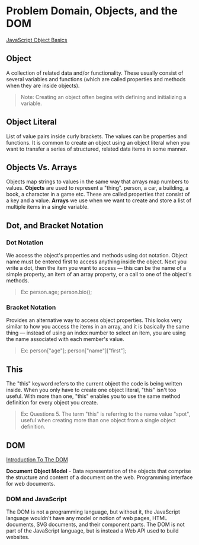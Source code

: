 # Problem Domain, Objects, and the DOM

[JavaScript Object Basics](https://developer.mozilla.org/en-US/docs/Learn/JavaScript/Objects/Basics)

## Object

A collection of related data and/or functionality. These usually consist of several variables and functions (which are called properties and methods when they are inside objects).

> Note: Creating an object often begins with defining and initializing a variable.

## Object Literal

List of value pairs inside curly brackets. The values can be properties and functions. It is common to create an object using an object literal when you want to transfer a series of structured, related data items in some manner.

## Objects Vs. Arrays

Objects map strings to values in the same way that arrays map numbers to values.
**Objects** are used to represent a "thing". person, a car, a building, a book, a character in a game etc. These are called properties that consist of a key and a value. **Arrays** we use when we want to create and store a list of multiple items in a single variable.

## Dot, and Bracket Notation

### Dot Notation

We access the object's properties and methods using dot notation. Object name must be entered first to access anything inside the object. Next you write a dot, then the item you want to access — this can be the name of a simple property, an item of an array property, or a call to one of the object's methods.

> Ex: person.age; person.bio();

### Bracket Notation

Provides an alternative way to access object properties. This looks very similar to how you access the items in an array, and it is basically the same thing — instead of using an index number to select an item, you are using the name associated with each member's value.

> Ex: person["age"]; person["name"]["first"];

## This

The "this" keyword refers to the current object the code is being written inside. When you only have to create one object literal, "this" isn't too useful. With more than one, "this" enables you to use the same method definition for every object you create.

> Ex: Questions 5. The term "this" is referring to the name value "spot", useful when creating more than one object from a single object definition.

## DOM

[Introduction To The DOM](https://developer.mozilla.org/en-US/docs/Web/API/Document_Object_Model/Introduction)

**Document Object Model** - Data representation of the objects that comprise the structure and content of a document on the web. Programming interface for web documents.

### DOM and JavaScript

The DOM is not a programming language, but without it, the JavaScript language wouldn't have any model or notion of web pages, HTML documents, SVG documents, and their component parts. The DOM is not part of the JavaScript language, but is instead a Web API used to build websites.